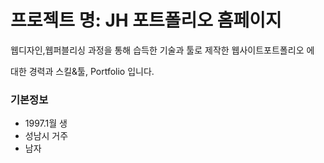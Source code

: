 # 프로젝트 명: JH 포트폴리오 홈페이지
웹디자인,웹퍼블리싱 과정을 통해 습득한 기술과 툴로 제작한 웹사이트포트폴리오 에

대한 경력과 스킬&툴, Portfolio 입니다.

### 기본정보
- 1997.1월 생
- 성남시 거주
- 남자
